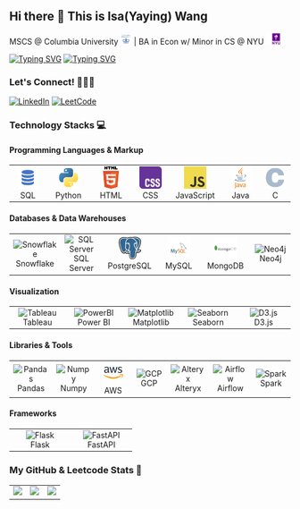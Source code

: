 ## Hi there 👋 This is Isa(Yaying) Wang

MSCS @ Columbia University <img height="20px" alt="columbia" src="./static/columbia-icon.png" /> | BA in Econ w/ Minor in CS @ NYU <img height="20px" alt="nyu" src="./static/nyu-icon.png" />

[![Typing SVG](https://readme-typing-svg.demolab.com?font=Kode+Mono&pause=1000&color=B2CCF7FF&repeat=false&random=false&width=435&lines=I+enjoy+coding+to+solve+issues)](https://git.io/typing-svg)
[![Typing SVG](https://readme-typing-svg.demolab.com?font=Kode+Mono&pause=1000&color=B2CCF7FF&repeat=false&random=false&width=435&lines=and+positively+impact+lives!+😛)](https://git.io/typing-svg)

### Let's Connect! 🧑‍🤝‍🧑

[![LinkedIn](https://img.shields.io/badge/linkedin-%230077B5.svg?&style=for-the-badge&logo=linkedin&logoColor=white)](https://www.linkedin.com/in/isa-wang/)
[![LeetCode](https://img.shields.io/badge/LeetCode-%23FFA116.svg?&style=for-the-badge&logo=LeetCode&logoColor=black)](https://leetcode.com/isawyying/)



### Technology Stacks 💻

#### Programming Languages & Markup
<table>
<tr>
<td align="center" width="96"><img alt="SQL" width="40px" src="https://raw.githubusercontent.com/github/explore/main/topics/sql/sql.png" /><br>SQL</td>
<td align="center" width="96"><img alt="Python" width="40px" src="https://raw.githubusercontent.com/github/explore/main/topics/python/python.png" /><br>Python</td>
<td align="center" width="96"><img alt="HTML5" width="40px" src="https://raw.githubusercontent.com/github/explore/main/topics/html/html.png" /><br>HTML</td>
<td align="center" width="96"><img alt="CSS" width="40px" src="https://raw.githubusercontent.com/github/explore/main/topics/css/css.png" /><br>CSS</td>
<td align="center" width="96"><img alt="JavaScript" width="40px" src="https://raw.githubusercontent.com/github/explore/main/topics/javascript/javascript.png" /><br>JavaScript</td>
<td align="center" width="96"><img alt="Java" width="40px" src="https://raw.githubusercontent.com/github/explore/main/topics/java/java.png" /><br>Java</td>
<td align="center" width="96"><img alt="C" width="40px" src="https://raw.githubusercontent.com/github/explore/main/topics/c/c.png" /><br>C</td>
</tr>
</table>

#### Databases & Data Warehouses
<table>
<tr>
<td align="center" width="96"><img alt="Snowflake" width="40px" src="https://cdn.jsdelivr.net/gh/devicons/devicon/icons/snowflake/snowflake-original.svg" /><br>Snowflake</td>
<td align="center" width="96"><img alt="SQL Server" width="40px" src="https://cdn.jsdelivr.net/gh/devicons/devicon/icons/microsoftsqlserver/microsoftsqlserver-plain.svg" /><br>SQL Server</td>
<td align="center" width="96"><img alt="PostgreSQL" width="40px" src="https://raw.githubusercontent.com/github/explore/main/topics/postgresql/postgresql.png" /><br>PostgreSQL</td>
<td align="center" width="96"><img alt="MySQL" width="40px" src="https://raw.githubusercontent.com/github/explore/main/topics/mysql/mysql.png" /><br>MySQL</td>
<td align="center" width="96"><img alt="MongoDB" width="40px" src="https://raw.githubusercontent.com/github/explore/main/topics/mongodb/mongodb.png" /><br>MongoDB</td>
<td align="center" width="96"><img alt="Neo4j" width="40px" src="https://dist.neo4j.com/wp-content/uploads/neo4j_logo_globe.png" /><br>Neo4j</td>
</tr>
</table>

#### Visualization
<table>
<tr>
<td align="center" width="96"><img alt="Tableau" width="40px" src="https://www.tableau.com/sites/default/files/pages/tableaulogo_highres.png" /><br>Tableau</td>
<td align="center" width="96"><img alt="PowerBI" width="40px" src="https://powerbi.microsoft.com/pictures/shared/social/social-default-image.png" /><br>Power BI</td>
<td align="center" width="96"><img alt="Matplotlib" width="40px" src="https://matplotlib.org/3.1.1/_static/logo2.png" /><br>Matplotlib</td>
<td align="center" width="96"><img alt="Seaborn" width="40px" src="https://seaborn.pydata.org/_static/logo-wide-lightbg.svg" /><br>Seaborn</td>
<td align="center" width="96"><img alt="D3.js" width="40px" src="https://d3js.org/logo.svg" /><br>D3.js</td>
</tr>
</table>

#### Libraries & Tools
<table>
<tr>
<td align="center" width="96"><img alt="Pandas" width="40px" src="https://pandas.pydata.org/static/img/pandas_mark.svg" /><br>Pandas</td>
<td align="center" width="96"><img alt="Numpy" width="40px" src="https://numpy.org/images/logo.svg" /><br>Numpy</td>
<td align="center" width="96"><img alt="AWS" width="40px" src="https://raw.githubusercontent.com/github/explore/main/topics/aws/aws.png" /><br>AWS</td>
<td align="center" width="96"><img alt="GCP" width="40px" src="https://cloud.google.com/_static/cloud/images/favicons/onecloud/super_cloud.png" /><br>GCP</td>
<td align="center" width="96"><img alt="Alteryx" width="40px" src="https://upload.wikimedia.org/wikipedia/commons/d/d3/Alteryx_logo_2019.svg" /><br>Alteryx</td>
<td align="center" width="96"><img alt="Airflow" width="40px" src="https://upload.wikimedia.org/wikipedia/commons/d/de/AirflowLogo.png" /><br>Airflow</td>
<td align="center" width="96"><img alt="Spark" width="40px" src="https://upload.wikimedia.org/wikipedia/commons/f/f3/Apache_Spark_logo.svg" /><br>Spark</td>
</tr>
</table>

#### Frameworks
<table>
<tr>
<td align="center" width="96"><img alt="Flask" width="40px" src="https://flask.palletsprojects.com/en/2.0.x/_images/flask-logo.png" /><br>Flask</td>
<td align="center" width="96"><img alt="FastAPI" width="40px" src="https://fastapi.tiangolo.com/img/logo-margin/logo-teal.png" /><br>FastAPI</td>
</tr>
</table>


### My GitHub & Leetcode Stats 🌟

<table align="center">
  <tr>
    <!-- GitHub Stats -->
    <td align="center" width="33%">
      <img height="170px" src="https://github-readme-stats.vercel.app/api?username=IsaWang-05&count_private=true" />
    </td>
    <!-- Top Languages -->
    <td align="center" width="33%">
      <img height="170px" src="https://github-readme-stats.vercel.app/api/top-langs/?username=IsaWang-05&layout=compact&langs_count=8&count_private=true&hide=jupyter%20notebook" />
    </td>
    <!-- LeetCode Stats -->
    <td align="center" width="33%">
      <img src="https://stats.justsong.cn/api/leetcode?username=isawyying" />
    </td>
  </tr>
</table>


